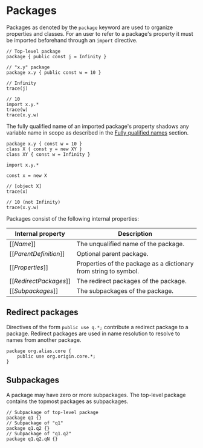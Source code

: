 # Packages

Packages as denoted by the `package` keyword are used to organize properties and classes. For an user to refer to a package's property it must be imported beforehand through an `import` directive.

```
// Top-level package
package { public const j = Infinity }

// "x.y" package
package x.y { public const w = 10 }

// Infinity
trace(j)

// 10
import x.y.*
trace(w)
trace(x.y.w)
```

The fully qualified name of an imported package's property shadows any variable name in scope as described in the [Fully qualified names](fully-qualified-names.md) section.

```
package x.y { const w = 10 }
class X { const y = new XY }
class XY { const w = Infinity }

import x.y.*

const x = new X

// [object X]
trace(x)

// 10 (not Infinity)
trace(x.y.w)
```

Packages consist of the following internal properties:

| Internal property | Description |
| ----------------- | ----------- |
| \[\[*Name*\]\] | The unqualified name of the package. |
| \[\[*ParentDefinition*\]\] | Optional parent package. |
| \[\[*Properties*\]\] | Properties of the package as a dictionary from string to symbol. |
| \[\[*RedirectPackages*\]\] | The redirect packages of the package. |
| \[\[*Subpackages*\]\] | The subpackages of the package. |

## Redirect packages

Directives of the form `public use q.*;` contribute a redirect package to a package. Redirect packages are used in name resolution to resolve to names from another package.

```
package org.alias.core {
    public use org.origin.core.*;
}
```

## Subpackages

A package may have zero or more subpackages. The top-level package contains the topmost packages as subpackages.

```
// Subpackage of top-level package
package q1 {}
// Subpackage of "q1"
package q1.q2 {}
// Subpackage of "q1.q2"
package q1.q2.qN {}
```